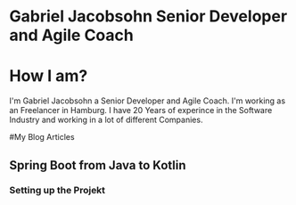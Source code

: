 # Gabriel Jacobsohn Senior Developer and Agile Coach

# How I am?
I'm Gabriel Jacobsohn a Senior Developer and Agile Coach. I'm working as an Freelancer in Hamburg.
I have 20 Years of experince in the Software Industry and working in a lot of different Companies.

#My Blog Articles

## Spring Boot from Java to Kotlin
### Setting up the Projekt


